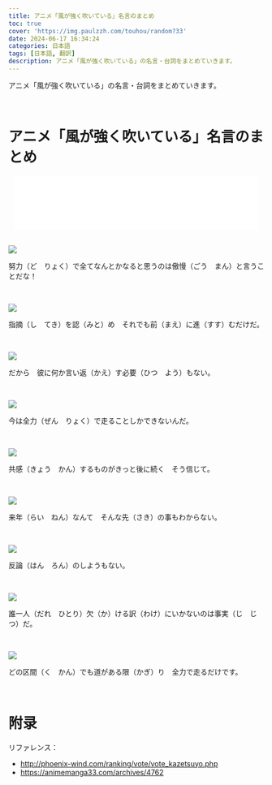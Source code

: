```yaml
---
title: アニメ「風が強く吹いている」名言のまとめ
toc: true
cover: 'https://img.paulzzh.com/touhou/random?33'
date: 2024-06-17 16:34:24
categories: 日本語
tags: [日本語, 翻訳]
description: アニメ「風が強く吹いている」の名言・台詞をまとめていきます。
---
```


アニメ「風が強く吹いている」の名言・台詞をまとめていきます。

<br/>

<!--more-->

# **アニメ「風が強く吹いている」名言のまとめ**

<HTML lang="en">
    <div style="text-align: center;">
    <iframe frameborder="no" border="1" marginwidth="0" marginheight="0" width="480" height="106" src="//music.163.com/outchain/player?type=2&id=1402462271&auto=0&height=66"></iframe>
</div>
</HTML>

<br/>

![](https://img1.doubanio.com/view/photo/m/public/p2909101910.webp)

努力（ど　りょく）で全てなんとかなると思うのは傲慢（ごう　まん）と言うことだな！

<br/>

![](https://img1.doubanio.com/view/photo/m/public/p2909101909.webp)

指摘（し　てき）を認（みと）め　それでも前（まえ）に進（すす）むだけだ。

<br/>

![](https://img1.doubanio.com/view/photo/m/public/p2909101908.webp)

だから　彼に何か言い返（かえ）す必要（ひつ　よう）もない。

<br/>

![](https://img3.doubanio.com/view/photo/m/public/p2909101907.webp)

今は全力（ぜん　りょく）で走ることしかできないんだ。

<br/>

![](https://img9.doubanio.com/view/photo/m/public/p2909101906.webp)

共感（きょう　かん）するものがきっと後に続く　そう信じて。

<br/>

![](https://img9.doubanio.com/view/photo/m/public/p2909101905.webp)

来年（らい　ねん）なんて　そんな先（さき）の事もわからない。

<br/>

![](https://img9.doubanio.com/view/photo/m/public/p2909101904.webp)

反論（はん　ろん）のしようもない。

<br/>

![](https://img3.doubanio.com/view/photo/m/public/p2909101903.webp)

誰一人（だれ　ひとり）欠（か）ける訳（わけ）にいかないのは事実（じ　じつ）だ。

<br/>

![](https://img3.doubanio.com/view/photo/m/public/p2909101902.webp)

どの区間（く　かん）でも道がある限（かぎ）り　全力で走るだけです。

<br/>

# **附录**

リファレンス：

-   http://phoenix-wind.com/ranking/vote/vote_kazetsuyo.php
-   https://animemanga33.com/archives/4762


<br/>
